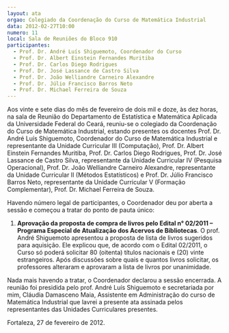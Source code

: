 ```yaml
---
layout: ata
orgao: Colegiado da Coordenação do Curso de Matemática Industrial
data: 2012-02-27T10:00
numero: 11
local: Sala de Reuniões do Bloco 910
participantes:
  - Prof. Dr. André Luís Shiguemoto, Coordenador do Curso
  - Prof. Dr. Albert Einstein Fernandes Muritiba
  - Prof. Dr. Carlos Diego Rodrigues
  - Prof. Dr. José Lassance de Castro Silva
  - Prof. Dr. João Welliandre Carneiro Alexandre
  - Prof. Dr. Júlio Francisco Barros Neto
  - Prof. Dr. Michael Ferreira de Souza
---
```


Aos vinte e sete dias do mês de fevereiro de dois mil e doze, às dez horas, na sala de Reunião do Departamento de Estatística e Matemática Aplicada da Universidade Federal do Ceará, reuniu-se o colegiado da Coordenação do Curso de Matemática Industrial, estando presentes os docentes Prof. Dr. André Luís Shiguemoto, Coordenador do Curso de Matemática Industrial e representante da Unidade Curricular III (Computação), Prof. Dr. Albert Einstein Fernandes Muritiba, Prof. Dr. Carlos Diego Rodrigues, Prof. Dr. José Lassance de Castro Silva, representante da Unidade Curricular IV (Pesquisa Operacional), Prof. Dr. João Welliandre Carneiro Alexandre, representante da Unidade Curricular II (Métodos Estatísticos) e Prof. Dr. Júlio Francisco Barros Neto, representante da Unidade Curricular V (Formação Complementar), Prof. Dr. Michael Ferreira de Souza.

Havendo número legal de participantes, o Coordenador deu por aberta a sessão e começou a tratar do ponto de pauta único:

1. **Aprovação da proposta de compra de livros pelo Edital n° 02/2011 – Programa Especial de Atualização dos Acervos de Bibliotecas**.
   O prof. André Shiguemoto apresentou a proposta de lista de livros sugeridos para aquisição.
   Ele explicou que, de acordo com o Edital 02/2011, o Curso só poderá solicitar 80 (oitenta) títulos nacionais e (20) vinte estrangeiros.
   Após discussões sobre quais e quantos livros solicitar, os professores alteraram e aprovaram a lista de livros por unanimidade.

Nada mais havendo a tratar, o Coordenador declarou a sessão encerrada.
A reunião foi presidida pelo prof. André Luís Shiguemoto e secretariada por mim, Cláudia Damasceno Maia, Assistente em Administração do curso de Matemática Industrial que lavrei a presente ata assinada pelos representantes das Unidades Curriculares presentes.

Fortaleza, 27 de fevereiro de 2012.
